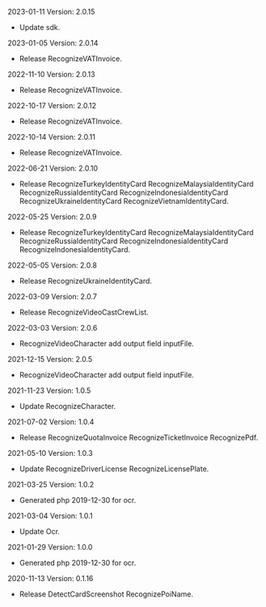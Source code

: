 2023-01-11 Version: 2.0.15
- Update sdk.

2023-01-05 Version: 2.0.14
- Release RecognizeVATInvoice.

2022-11-10 Version: 2.0.13
- Release RecognizeVATInvoice.

2022-10-17 Version: 2.0.12
- Release RecognizeVATInvoice.

2022-10-14 Version: 2.0.11
- Release RecognizeVATInvoice.

2022-06-21 Version: 2.0.10
- Release RecognizeTurkeyIdentityCard RecognizeMalaysiaIdentityCard RecognizeRussiaIdentityCard RecognizeIndonesiaIdentityCard RecognizeUkraineIdentityCard RecognizeVietnamIdentityCard.

2022-05-25 Version: 2.0.9
- Release RecognizeTurkeyIdentityCard RecognizeMalaysiaIdentityCard RecognizeRussiaIdentityCard RecognizeIndonesiaIdentityCard RecognizeIndonesiaIdentityCard.

2022-05-05 Version: 2.0.8
- Release RecognizeUkraineIdentityCard.

2022-03-09 Version: 2.0.7
- Release RecognizeVideoCastCrewList.

2022-03-03 Version: 2.0.6
- RecognizeVideoCharacter add output field inputFile.

2021-12-15 Version: 2.0.5
- RecognizeVideoCharacter add output field inputFile.

2021-11-23 Version: 1.0.5
- Update RecognizeCharacter.

2021-07-02 Version: 1.0.4
- Release RecognizeQuotaInvoice RecognizeTicketInvoice RecognizePdf.

2021-05-10 Version: 1.0.3
- Update RecognizeDriverLicense RecognizeLicensePlate.

2021-03-25 Version: 1.0.2
- Generated php 2019-12-30 for ocr.

2021-03-04 Version: 1.0.1
- Update Ocr.

2021-01-29 Version: 1.0.0
- Generated php 2019-12-30 for ocr.

2020-11-13 Version: 0.1.16
- Release DetectCardScreenshot RecognizePoiName.

